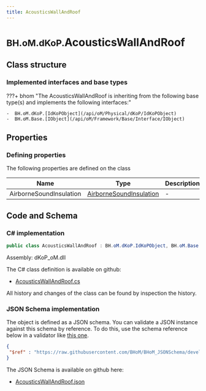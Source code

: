 ```yaml
---
title: AcousticsWallAndRoof
---
```


# <small>BH.oM.dKoP.</small>**AcousticsWallAndRoof**



## Class structure

### Implemented interfaces and base types

???+ bhom "The AcousticsWallAndRoof is inheriting from the following base type(s) and implements the following interfaces:"

    -  BH.oM.dKoP.[IdKoPObject](/api/oM/Physical/dKoP/IdKoPObject)
    -  BH.oM.Base.[IObject](/api/oM/Framework/Base/Interface/IObject)


## Properties



### Defining properties

The following properties are defined on the class

| Name             | Type             | Description      | Quantity         |
|------------------|------------------|------------------|------------------|
| AirborneSoundInsulation | [AirborneSoundInsulation](/api/oM/Physical/dKoP/Performance/Acoustics/AirborneSoundInsulation) | - | - |


## Code and Schema

### C# implementation

``` C# title="C#"
public class AcousticsWallAndRoof : BH.oM.dKoP.IdKoPObject, BH.oM.Base.IObject
```

Assembly: dKoP_oM.dll

The C# class definition is available on github:

- [AcousticsWallAndRoof.cs](https://github.com/BHoM/dKoP_Toolkit/blob/develop/dKoP_oM/Performance\Acoustics\AcousticsWallAndRoof.cs)

All history and changes of the class can be found by inspection the history.
### JSON Schema implementation

The object is defined as a JSON schema. You can validate a JSON instance against this schema by reference. To do this, use the schema reference below in a validator like [this one](https://www.jsonschemavalidator.net/).

``` json title="JSON Schema"
{
 "$ref" : "https://raw.githubusercontent.com/BHoM/BHoM_JSONSchema/develop/dKoP_oM/AcousticsWallAndRoof.json"
}
```

The JSON Schema is available on github here:

- [AcousticsWallAndRoof.json](https://github.com/BHoM/BHoM_JSONSchema/blob/develop/dKoP_oM/AcousticsWallAndRoof.json)
